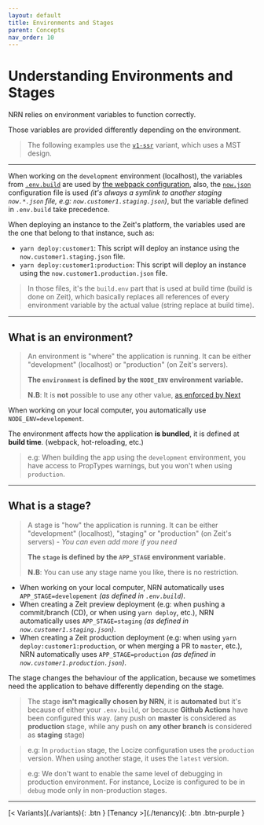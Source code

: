 ```yaml
---
layout: default
title: Environments and Stages
parent: Concepts
nav_order: 10
---
```


# Understanding **Environments** and **Stages**

<div class="code-example" markdown="1">
NRN relies on environment variables to function correctly.

Those variables are provided differently depending on the environment.

> The following examples use the [`v1-ssr`](../getting-started/pick-variant.html#v1-ssr---default-variant) variant, which uses a MST design.
</div>

---

When working on the `development` environment (localhost), the variables from [`.env.build`](.env.build) are used by [the webpack configuration](./next.config.js),
also, the [`now.json`](./now.json) configuration file is used _(it's always a symlink to another staging `now.*.json` file, e.g: `now.customer1.staging.json`)_, but the variable defined in `.env.build` take precedence.

When deploying an instance to the Zeit's platform, the variables used are the one that belong to that instance, such as:
- `yarn deploy:customer1`: This script will deploy an instance using the `now.customer1.staging.json` file.
- `yarn deploy:customer1:production`: This script will deploy an instance using the `now.customer1.production.json` file.

> In those files, it's the `build.env` part that is used at build time (build is done on Zeit), which basically replaces all references of every environment variable by the actual value (string replace at build time).

---

## What is an **environment**?

> An environment is "where" the application is running.
> It can be either "development" (localhost) or "production" (on Zeit's servers).
>
> **The `environment` is defined by the `NODE_ENV` environment variable.**
>
> **N.B**: It is **not** possible to use any other value, [as enforced by Next](https://github.com/zeit/next.js/blob/master/errors/env-key-not-allowed.md)

When working on your local computer, you automatically use `NODE_ENV=developement`.

The environment affects how the application **is bundled**, it is defined at **build time**. (webpack, hot-reloading, etc.)

> e.g: When building the app using the `development` environment, you have access to PropTypes warnings, but you won't when using `production`.

---

## What is a **stage**?

> A stage is "how" the application is running.
> It can be either "development" (localhost), "staging" or "production" (on Zeit's servers) - _You can even add more if you need_
>
> **The `stage` is defined by the `APP_STAGE` environment variable.**
>
> **N.B**: You can use any stage name you like, there is no restriction.

- When working on your local computer, NRN automatically uses `APP_STAGE=developement` _(as defined in `.env.build`)_.
- When creating a Zeit preview deployment (e.g: when pushing a commit/branch (CD), or when using `yarn deploy`, etc.), NRN automatically uses `APP_STAGE=staging` _(as defined in `now.customer1.staging.json`)_.
- When creating a Zeit production deployment (e.g: when using `yarn deploy:customer1:production`, or when merging a PR to `master`, etc.), NRN automatically uses `APP_STAGE=production` _(as defined in `now.customer1.production.json`)_.

The stage changes the behaviour of the application, because we sometimes need the application to behave differently depending on the stage.

> The stage **isn't magically chosen by NRN**, it is **automated** but it's because of either your `.env.build`, or because **Github Actions** have been configured this way.
> (any push on **master** is considered as **production** stage, while any push on **any other branch** is considered as **staging** stage)

> e.g: In `production` stage, the Locize configuration uses the `production` version.
> When using another stage, it uses the `latest` version.

> e.g: We don't want to enable the same level of debugging in production environment.
> For instance, Locize is configured to be in `debug` mode only in non-production stages.

---

<div class="pagination-section">
    <span class="fs-4" markdown="1">
    [< Variants](./variants){: .btn }
    </span>
    <span class="fs-4" markdown="1">
    [Tenancy >](./tenancy){: .btn .btn-purple }
    </span>
</div>
